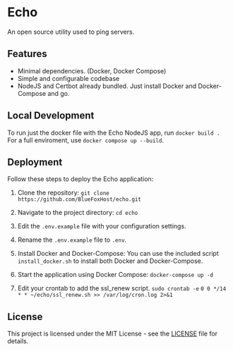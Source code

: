 # Echo

An open source utility used to ping servers.

## Features

- Minimal dependencies. (Docker, Docker Compose)
- Simple and configurable codebase
- NodeJS and Certbot already bundled. Just install Docker and Docker-Compose and go.

## Local Development

To run just the docker file with the Echo NodeJS app, run
`docker build .`
For a full enviroment, use `docker compose up --build`.

## Deployment

Follow these steps to deploy the Echo application:

1. Clone the repository:
`git clone https://github.com/BlueFoxHost/echo.git`

2. Navigate to the project directory:
`cd echo`

3. Edit the `.env.example` file with your configuration settings.

4. Rename the `.env.example` file to `.env`.

5. Install Docker and Docker-Compose:
You can use the included script `install_docker.sh` to install both Docker and Docker-Compose.

6. Start the application using Docker Compose:
`docker-compose up -d`

7. Edit your crontab to add the ssl_renew script.
`sudo crontab -e`
`0 0 */14 * * ~/echo/ssl_renew.sh >> /var/log/cron.log 2>&1`

## License

This project is licensed under the MIT License - see the [LICENSE](https://github.com/BlueFoxHost/echo/blob/production/LICENSE) file for details.
